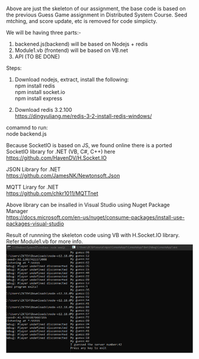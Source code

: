 Above are just the skeleton of our assignment, the base code is based on the previous Guess Game assignment in Distributed System Course. Seed mtching, and score update, etc is removed for code simpiicty.   

We will be having three parts:-  
1. backened.js(backend) will be based on Nodejs + redis   
2. Module1.vb (frontend) will be based on VB.net  
3. API (TO BE DONE)  

Steps:   

1. Download nodejs, extract, install the following:  
npm install redis   
npm install socket.io   
npm install express  

2. Download redis 3.2.100   
https://dingyuliang.me/redis-3-2-install-redis-windows/    

comamnd to run:    
node backend.js    

Because SocketIO is based on JS, we found online there is a ported SocketIO library for .NET (VB, C#, C++) here    
https://github.com/HavenDV/H.Socket.IO    

JSON Library for .NET    
https://github.com/JamesNK/Newtonsoft.Json  

MQTT Lirary for .NET  
https://github.com/chkr1011/MQTTnet

Above library can be insalled in Visual Studio using Nuget Package Manager    
https://docs.microsoft.com/en-us/nuget/consume-packages/install-use-packages-visual-studio    


Result of runnning the skeleton code using VB with H.Socket.IO library. Refer Module1.vb for more info.  
![Skeleton](/skeleton.png)  

